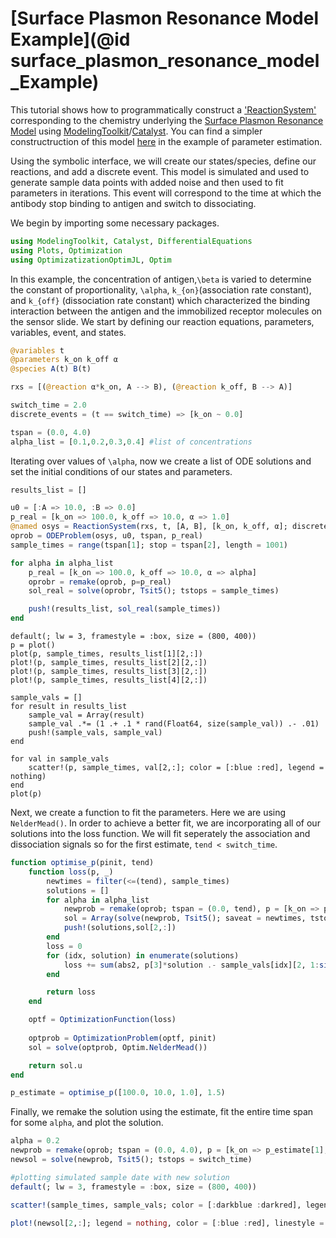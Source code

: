 # [Surface Plasmon Resonance Model Example](@id surface_plasmon_resonance_model_Example)
This tutorial shows how to programmatically construct a ['ReactionSystem'](@ref) corresponding to the chemistry underlying the [Surface Plasmon Resonance Model](https://en.wikipedia.org/wiki/Surface_plasmon_resonance) using [ModelingToolkit](http://docs.sciml.ai/ModelingToolkit/stable/)/[Catalyst](http://docs.sciml.ai/Catalyst/stable/). You can find a simpler constructruction of this model [here](https://docs.sciml.ai/Catalyst/stable/catalyst_applications/parameter_estimation/) in the example of parameter estimation. 

Using the symbolic interface, we will create our states/species, define our reactions, and add a discrete event. This model is simulated and used to generate sample data points with added noise and then used to fit parameters in iterations. This event will correspond to the time at which the antibody stop binding to antigen and switch to dissociating. 

We begin by importing some necessary packages. 
```julia
using ModelingToolkit, Catalyst, DifferentialEquations
using Plots, Optimization
using OptimizatizationOptimJL, Optim
```
In this example, the concentration of antigen,`\beta` is varied to determine the constant of proportionality, `\alpha`, `k_{on}`(association rate constant), and `k_{off}` (dissociation rate constant) which characterized the binding interaction between the antigen and the immobilized receptor molecules on the sensor slide. We start by defining our reaction equations, parameters, variables, event, and states. 
```julia
@variables t 
@parameters k_on k_off α
@species A(t) B(t)

rxs = [(@reaction α*k_on, A --> B), (@reaction k_off, B --> A)]

switch_time = 2.0
discrete_events = (t == switch_time) => [k_on ~ 0.0]

tspan = (0.0, 4.0)
alpha_list = [0.1,0.2,0.3,0.4] #list of concentrations 
```
Iterating over values of `\alpha`, now we create a list of ODE solutions and set the initial conditions of our states and parameters. 
```julia 
results_list = []

u0 = [:A => 10.0, :B => 0.0]
p_real = [k_on => 100.0, k_off => 10.0, α => 1.0]
@named osys = ReactionSystem(rxs, t, [A, B], [k_on, k_off, α]; discrete_events)
oprob = ODEProblem(osys, u0, tspan, p_real)
sample_times = range(tspan[1]; stop = tspan[2], length = 1001) 

for alpha in alpha_list
    p_real = [k_on => 100.0, k_off => 10.0, α => alpha]
    oprobr = remake(oprob, p=p_real)
    sol_real = solve(oprobr, Tsit5(); tstops = sample_times)

    push!(results_list, sol_real(sample_times))
end
```
```@example ceq3
default(; lw = 3, framestyle = :box, size = (800, 400))
p = plot()
plot(p, sample_times, results_list[1][2,:])
plot!(p, sample_times, results_list[2][2,:])
plot!(p, sample_times, results_list[3][2,:])
plot!(p, sample_times, results_list[4][2,:])

sample_vals = []
for result in results_list
    sample_val = Array(result)
    sample_val .*= (1 .+ .1 * rand(Float64, size(sample_val)) .- .01)
    push!(sample_vals, sample_val)
end

for val in sample_vals
    scatter!(p, sample_times, val[2,:]; color = [:blue :red], legend = nothing)
end
plot(p)
```
Next, we create a function to fit the parameters. Here we are using `NelderMead()`. In order to achieve a better fit, we are incorporating all of our solutions into the loss function. We will fit seperately the association and dissociation signals so for the first estimate, `tend < switch_time`. 
```julia 
function optimise_p(pinit, tend)
    function loss(p, _)
        newtimes = filter(<=(tend), sample_times)
        solutions = []
        for alpha in alpha_list
            newprob = remake(oprob; tspan = (0.0, tend), p = [k_on => p[1],k_off => p[2],α => alpha])
            sol = Array(solve(newprob, Tsit5(); saveat = newtimes, tstops = switch_time))
            push!(solutions,sol[2,:])
        end
        loss = 0
        for (idx, solution) in enumerate(solutions)
            loss += sum(abs2, p[3]*solution .- sample_vals[idx][2, 1:size(sol,2)])
        end

        return loss
    end

    optf = OptimizationFunction(loss)
    
    optprob = OptimizationProblem(optf, pinit)
    sol = solve(optprob, Optim.NelderMead())

    return sol.u
end

p_estimate = optimise_p([100.0, 10.0, 1.0], 1.5)
```
Finally, we remake the solution using the estimate, fit the entire time span for some `alpha`, and plot the solution. 
```julia
alpha = 0.2
newprob = remake(oprob; tspan = (0.0, 4.0), p = [k_on => p_estimate[1], k_off => p_estimate[2], α => alpha])
newsol = solve(newprob, Tsit5(); tstops = switch_time)

#plotting simulated sample date with new solution
default(; lw = 3, framestyle = :box, size = (800, 400))

scatter!(sample_times, sample_vals; color = [:darkblue :darkred], legend = nothing)

plot!(newsol[2,:]; legend = nothing, color = [:blue :red], linestyle = :dash, tspan= (0.0, 4.0))
```

